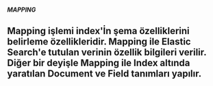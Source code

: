 ##### MAPPING

## Mapping işlemi index'İn şema özelliklerini belirleme özellikleridir. Mapping ile Elastic Search'e tutulan verinin özellik bilgileri verilir. Diğer bir deyişle Mapping ile Index altında yaratılan   Document ve Field tanımları yapılır.
